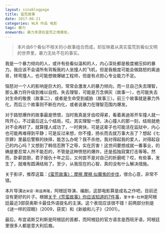 ```yaml
---
layout: sinablogpage
title: 蛮荒故事
date: 2017-06-21
categories: WLR 作品 电影
tags: 暴力
onewords: 暴力本源在蛮荒之境爆发。
---
```

> 本片由6个看似不相关的小故事组合而成，却反映着从真实蛮荒到看似文明的世界里，暴力无处不在的事实。

我是一个暴力倾向的人，或许有些看似温和的人，内心深处都是极度被压抑的暴力。我应该不会请所有背叛我的人坐撞人的飞机，但是我极度可能会做路怒的奥迪哥，转弯撞人，也可能想做爆破工程师，但是有点担心专业能力不足。

恼怒对一个人的影响是巨大的，常常会激发人的暴力倾向，而一旦自己失去理智，那么暴力将升级到难以自控。失去理智，可能是万念俱灰（故事一），也可能失去对生命的敬畏（故事二），或者是生命受到威胁（故事三）。前三个故事就是暴力外化，而后三个故事则不断在内化，或者说暴力在理智范围内爆发。

对于路怒爆炸的故事最是愤恨，当时我真是牙齿咬得紧，看着奥迪哥开车撞人就一阵开心，不过最后这么个结局，哎。其实理智一想，决心撞人的那一刻，结局就绝对不会再好了。就算撞人成功了，一时爽快，可是这辈子也可能活在监狱中，内心也可能再难得到平静；可是反过来想，你不撞，扬长而去就万事大吉了？想起《七宗罪》里最后警察的抉择，能怎么办呢？我不杀他，我对得起我的爱人，对得起自己的内心吗？又想到了韩信忍胯下之辱，实在厉害！这世间要想成就一番事业，的确是要忍常人所不能忍的，不管是这种愤怒的爆炸，还是孤独寂寞打击等等。然而，卧薪尝胆，君子报仇十年之后，又何尝不是对自己的折磨呢？哎，有些事，发生了，就难有圆满结局了。至少，从我现在的心智，真的没有什么解决措施。

关于影评，推荐这篇：[《蛮荒故事》：摩擦 摩擦 似魔鬼的步伐](http://movie.mtime.com/210724/reviews/7881381.html)，很合心意，非常不错。

本片导演`达米安·斯兹弗隆`，阿根廷导演、编剧，这部电影算是成名之作吧，目前还没有更好的片子。根据[关于《荒蛮故事》你应该知道的7件事](http://movie.mtime.com/210724/behind_the_scene.html#behind_1)，`里卡多·杜林`是阿根廷最近3部获奥斯卡最佳外语提名的主演。这个表现应该很不错！前两部分别是《谜一样的双眼》（2009，获奖）和《新娘和儿子》（2001）。

最后，布宜诺斯艾利斯是阿根廷的首都，而阿根廷的官方语言是西班牙语，阿根廷里很多人都是意大利后裔。